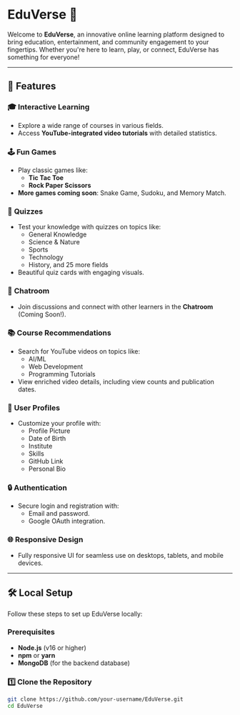 # EduVerse 🌟

Welcome to **EduVerse**, an innovative online learning platform designed to bring education, entertainment, and community engagement to your fingertips. Whether you're here to learn, play, or connect, EduVerse has something for everyone!

---

## 🚀 Features

### 🎓 **Interactive Learning**
- Explore a wide range of courses in various fields.
- Access **YouTube-integrated video tutorials** with detailed statistics.

### 🕹️ **Fun Games**
- Play classic games like:
  - **Tic Tac Toe**
  - **Rock Paper Scissors**
- **More games coming soon**: Snake Game, Sudoku, and Memory Match.

### 🧠 **Quizzes**
- Test your knowledge with quizzes on topics like:
  - General Knowledge
  - Science & Nature
  - Sports
  - Technology
  - History, and 25 more fields
- Beautiful quiz cards with engaging visuals.

### 💬 **Chatroom**
- Join discussions and connect with other learners in the **Chatroom** (Coming Soon!).

### 📚 **Course Recommendations**
- Search for YouTube videos on topics like:
  - AI/ML
  - Web Development
  - Programming Tutorials
- View enriched video details, including view counts and publication dates.

### 👤 **User Profiles**
- Customize your profile with:
  - Profile Picture
  - Date of Birth
  - Institute
  - Skills
  - GitHub Link
  - Personal Bio

### 🔒 **Authentication**
- Secure login and registration with:
  - Email and password.
  - Google OAuth integration.

### 🌐 **Responsive Design**
- Fully responsive UI for seamless use on desktops, tablets, and mobile devices.

---

## 🛠️ Local Setup

Follow these steps to set up EduVerse locally:

### Prerequisites
- **Node.js** (v16 or higher)
- **npm** or **yarn**
- **MongoDB** (for the backend database)

### 1️⃣ Clone the Repository
```bash
git clone https://github.com/your-username/EduVerse.git
cd EduVerse